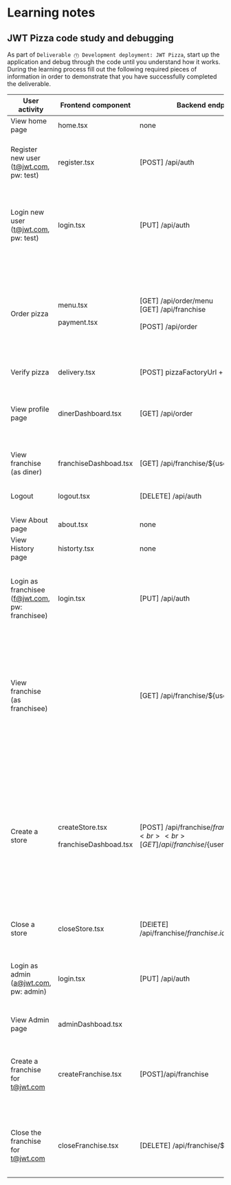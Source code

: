 # Learning notes

## JWT Pizza code study and debugging

As part of `Deliverable ⓵ Development deployment: JWT Pizza`, start up the application and debug through the code until you understand how it works. During the learning process fill out the following required pieces of information in order to demonstrate that you have successfully completed the deliverable.

| User activity                                       | Frontend component | Backend endpoints | Database SQL |
| --------------------------------------------------- | ------------------ | ----------------- | ------------ |
| View home page                                      | home.tsx           | none              | none         |
| Register new user<br/>(t@jwt.com, pw: test)         | register.tsx       | [POST] /api/auth  | INSERT INTO user (name, email, password) VALUES (?, ?, ?) <br> INSERT INTO auth (token, userId) VALUES (?, ?)|
| Login new user<br/>(t@jwt.com, pw: test)            |login.tsx           | [PUT] /api/auth   | SELECT * FROM user WHERE email=? <br> SELECT * FROM userRole WHERE userId=? <br> INSERT INTO auth (token, userId) VALUES (?, ?)|
| Order pizza                                         | menu.tsx <br><br> payment.tsx| [GET] /api/order/menu <br> [GET] /api/franchise <br><br> [POST] /api/order| SELECT * FROM menu <br> SELECT id, name FROM franchise <br><br>INSERT INTO dinerOrder (dinerId, franchiseId, storeId, date) VALUES (?, ?, ?, now()) <br> INSERT INTO orderItem (orderId, menuId, description, price) VALUES (?, ?, ?, ?)|
| Verify pizza                                        | delivery.tsx       | [POST] pizzaFactoryUrl + /api/order/verify| none|
| View profile page                                   | dinerDashboard.tsx | [GET] /api/order  | SELECT id, franchiseId, storeId, date FROM dinerOrder WHERE dinerId=? LIMIT <br> SELECT id, menuId, description, price FROM orderItem WHERE orderId=?|
| View franchise<br/>(as diner)                       | franchiseDashboad.tsx| [GET] /api/franchise/${user.id}| SELECT objectId FROM userRole WHERE role='franchisee'|
| Logout                                              | logout.tsx         |[DELETE] /api/auth | SELECT userId FROM auth WHERE token=? <br> DELETE FROM auth WHERE token=?|
| View About page                                     | about.tsx          |  none             | none         |
| View History page                                   | historty.tsx       |  none             | none         |
| Login as franchisee<br/>(f@jwt.com, pw: franchisee) | login.tsx          | [PUT] /api/auth   | SELECT * FROM user WHERE email=? <br> SELECT * FROM userRole WHERE userId=? <br> INSERT INTO auth (token, userId) VALUES (?, ?)|
| View franchise<br/>(as franchisee)                  |                    | [GET] /api/franchise/${user.id}  | SELECT objectId FROM userRole WHERE role='franchisee' AND userId=? <br> SELECT id, name FROM franchise WHERE id in (${franchiseIds.join(',')}) <br> SELECT u.id, u.name, u.email FROM userRole AS ur JOIN user AS u ON u.id=ur.userId WHERE ur.objectId=? AND ur.role='franchisee'  |
| Create a store                                      | createStore.tsx  <br><br>  franchiseDashboad.tsx | [POST] /api/franchise/${franchise.id}/store <br><br> [GET] /api/franchise/${user.id}| INSERT INTO store (franchiseId, name) VALUES (?, ?) <br><br> SELECT objectId FROM userRole WHERE role='franchisee' AND userId=? <br> SELECT id, name FROM franchise WHERE id in (${franchiseIds.join(',')}) <br> SELECT u.id, u.name, u.email FROM userRole AS ur JOIN user AS u ON u.id=ur.userId WHERE ur.objectId=? AND ur.role='franchisee'|
| Close a store                                       | closeStore.tsx| [DElETE] /api/franchise/${franchise.id}/store/${store.id}`|          DELETE FROM store WHERE franchiseId=? AND id=?|
| Login as admin<br/>(a@jwt.com, pw: admin)           | login.tsx          | [PUT] /api/auth    | SELECT * FROM user WHERE email=? <br> SELECT * FROM userRole WHERE userId=? <br> INSERT INTO auth (token, userId) VALUES (?, ?)|
| View Admin page                                     | adminDashboad.tsx  |                   |              |
| Create a franchise for t@jwt.com                    | createFranchise.tsx| [POST]/api/franchise        | SELECT id, name FROM user WHERE email=? <br> INSERT INTO franchise (name) VALUES (?) <br> INSERT INTO userRole (userId, role, objectId) VALUES (?, ?, ?) <br> SELECT id, name FROM franchise |
| Close the franchise for t@jwt.com                   | closeFranchise.tsx | [DELETE] /api/franchise/${franchise.id}   | SELECT u.id, u.name, u.email FROM userRole AS ur JOIN user AS u ON u.id=ur.userId WHERE ur.objectId=? AND ur.role='franchisee' <br>           | 
